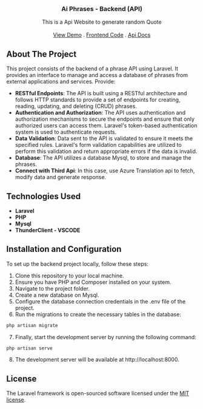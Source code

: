 <br/>
<p align="center">
  <h3 align="center">Ai Phrases - Backend (API)</h3>

  <p align="center">
    This is a Api Website to generate random Quote
    <br/>
    <br/>
    <a href="https://iaphrases.live/">View Demo</a>
    .
    <a href="https://github.com/yosbp/ai-phrases">Frontend Code</a>
    .
    <a href="https://iaphrases.live/docs">Api Docs</a>
  </p>
</p>

## About The Project

This project consists of the backend of a phrase API using Laravel. It provides an interface to manage and access a database of phrases from external applications and services. Provide:

- **RESTful Endpoints**: The API is built using a RESTful architecture and follows HTTP standards to provide a set of endpoints for creating, reading, updating, and deleting (CRUD) phrases.
- **Authentication and Authorization**: The API uses authentication and authorization mechanisms to secure the endpoints and ensure that only authorized users can access them. Laravel's token-based authentication system is used to authenticate requests.
- **Data Validation**: Data sent to the API is validated to ensure it meets the specified rules. Laravel's form validation capabilities are utilized to perform this validation and return appropriate errors if the data is invalid.
- **Database**: The API utilizes a database Mysql, to store and manage the phrases.
- **Connect with Third Api**: In this case, use Azure Translation api to fetch, modify data and generate response.

## Technologies Used

- **Laravel**
- **PHP**
- **Mysql**
- **ThunderClient - VSCODE**

## Installation and Configuration

To set up the backend project locally, follow these steps:

1. Clone this repository to your local machine.
2. Ensure you have PHP and Composer installed on your system.
3. Navigate to the project folder.
4. Create a new database on Mysql.
5. Configure the database connection credentials in the .env file of the project.
6. Run the migrations to create the necessary tables in the database:
```sh
php artisan migrate
```
7. Finally, start the development server by running the following command:
```sh
php artisan serve
```
8. The development server will be available at http://localhost:8000.

## License

The Laravel framework is open-sourced software licensed under the [MIT license](https://opensource.org/licenses/MIT).
